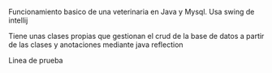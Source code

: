 Funcionamiento basico de una veterinaria en Java y Mysql. Usa swing de intellij

Tiene unas clases propias que gestionan el crud de la base de datos a partir de las clases y anotaciones mediante java reflection

Linea de prueba
